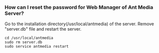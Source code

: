 ### How can I reset the password for Web Manager of Ant Media Server?

Go to the installation directory(/usr/local/antmedia) of the server. 
Remove "server.db" file and restart the server. 

```
cd /usr/local/antmedia
sudo rm server.db
sudo service antmedia restart
```